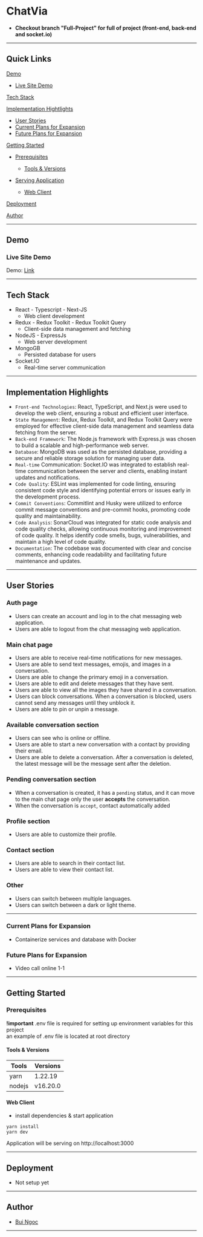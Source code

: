 # ChatVia

- **Checkout branch "Full-Project" for full of project (front-end, back-end and socket.io)**

---

## Quick Links

[Demo](#demo)

- [Live Site Demo](#live-site-demo)
<!-- - [Video Demo](#video-demo) -->

[Tech Stack](#tech-stack)

[Implementation Hightlights](#implementation-highlights)

- [User Stories](#user-stories)
- [Current Plans for Expansion](#current-plans-for-expansion)
- [Future Plans for Expansion](#future-plans-for-expansion)

[Getting Started](#getting-started)

- [Prerequisites](#prerequisites)

  - [Tools & Versions](#tools-&-versions)

- [Serving Application](#serving-application)

  - [Web Client](#web-client)

[Deployment](#deployment)

[Author](#author)

---

## Demo

### Live Site Demo

Demo: [Link](https://chat-via-web.vercel.app/)

<!-- ### Video Demo -->

<!-- ![demogif](https://github.com/yuchiu/netflix-clone/blob/master/netflix-clone-optimize-gif-demo.gif) -->

---

## Tech Stack

- React - Typescript - Next-JS
  - Web client development
- Redux - Redux Toolkit - Redux Toolkit Query
  - Client-side data management and fetching
- NodeJS - ExpressJs
  - Web server development
- MongoGB
  - Persisted database for users
- Socket.IO
  - Real-time server communication

---

## Implementation Highlights

- `Front-end Technologies`: React, TypeScript, and Next.js were used to develop the web client, ensuring a robust and efficient user interface.
- `State Management`: Redux, Redux Toolkit, and Redux Toolkit Query were employed for effective client-side data management and seamless data fetching from the server.
- `Back-end Framework`: The Node.js framework with Express.js was chosen to build a scalable and high-performance web server.
- `Database`: MongoDB was used as the persisted database, providing a secure and reliable storage solution for managing user data.
- `Real-time` Communication: Socket.IO was integrated to establish real-time communication between the server and clients, enabling instant updates and notifications.
- `Code Quality`: ESLint was implemented for code linting, ensuring consistent code style and identifying potential errors or issues early in the development process.
- `Commit Conventions`: Commitlint and Husky were utilized to enforce commit message conventions and pre-commit hooks, promoting code quality and maintainability.
- `Code Analysis`: SonarCloud was integrated for static code analysis and code quality checks, allowing continuous monitoring and improvement of code quality. It helps identify code smells, bugs, vulnerabilities, and maintain a high level of code quality.
- `Documentation`: The codebase was documented with clear and concise comments, enhancing code readability and facilitating future maintenance and updates.

---

## User Stories

### Auth page

- Users can create an account and log in to the chat messaging web application.
- Users are able to logout from the chat messaging web application.

### Main chat page

- Users are able to receive real-time notifications for new messages.
- Users are able to send text messages, emojis, and images in a conversation.
- Users are able to change the primary emoji in a conversation.
- Users are able to edit and delete messages that they have sent.
- Users are able to view all the images they have shared in a conversation.
- Users can block conversations. When a conversation is blocked, users cannot send any messages until they unblock it.
- Users are able to pin or unpin a message.

### Available conversation section

- Users can see who is online or offline.
- Users are able to start a new conversation with a contact by providing their email.
- Users are able to delete a conversation. After a conversation is deleted, the latest message will be the message sent after the deletion.

### Pending conversation section

- When a conversation is created, it has a `pending` status, and it can move to the main chat page only the user **accepts** the conversation.
- When the conversation is `accept`, contact automatically added

### Profile section

- Users are able to customize their profile.

### Contact section

- Users are able to search in their contact list.
- Users are able to view their contact list.

### Other

- Users can switch between multiple languages.
- Users can switch between a dark or light theme.

---

### Current Plans for Expansion

- Containerize services and database with Docker

### Future Plans for Expansion

- Video call online 1-1

---

## Getting Started

### Prerequisites

**!important** .env file is required for setting up environment variables for this project  
 an example of .env file is located at root directory

#### Tools & Versions

| Tools  | Versions |
| ------ | -------- |
| yarn   | 1.22.19  |
| nodejs | v16.20.0 |

#### Web Client

- install dependencies & start application

```terminal
yarn install
yarn dev
```

Application will be serving on http://localhost:3000

---

## Deployment

- Not setup yet

---

## Author

- [Bui Ngoc](https://www.facebook.com/Bui.Ngoc.1302/)

---
